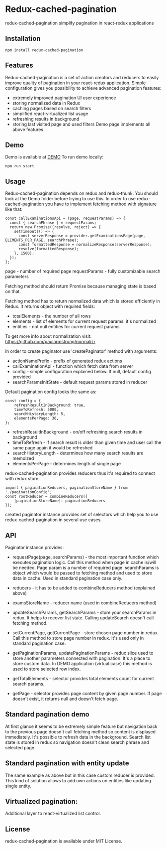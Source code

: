 # Redux-cached-pagination
redux-cached-pagination simplify pagination in react-redux applications
 
## Installation 

```
npm install redux-cached-pagination
```

## Features

Redux-cached-pagination is a set of action creators and reducers to easily improve quality of pagination in your react-redux application. 
Simple configuration gives you possibility to achieve advanced pagination features:  

* extremely improved pagination UI user experience 
* storing normalized data in Redux
* caching pages based on search filters
* simplified react-virtualized list usage
* refreshing results in background
* storing last visited page and used filters
Demo page implements all above features.

## Demo 
Demo is available at [DEMO](https://tranzystor.github.io/redux-cached-pagination/)
To run demo locally: 
```
npm run start
```

## Usage

Redux-cached-pagination depends on redux and redux-thunk. You should look at the Demo folder before trying to use this.
In order to use redux-cached-pagination you have to implement fetching method with signature like that:

```
const callExaminationsApi = (page, requestParams) => {
  const { searchPhrase } = requestParams;
  return new Promise((resolve, reject) => {
    setTimeout(() => {
      const serverResponse = provider.getExaminationsPage(page, ELEMENTS_PER_PAGE, searchPhrase);
      const formattedResponse = normalizeResponse(serverResponse);
      resolve(formattedResponse);
    }, 1500);
  });
};
```

page - number of required page
requestParams - fully customizable search parameters

Fetching method should return Promise because managing state is based on that.

Fetching method has to return normalized data which is stored efficiently in Redux. It returns object with required fields:
* totalElements - the number of all rows
* elements - list of elements for current request params. it's normalized 
* entities - not null entities for current request params

To get more info about normalization visit: https://github.com/paularmstrong/normalizr

In order to create paginator use 'createPaginator' method with arguments:
* actionNamePrefix - prefix of generated redux actions 
* callExaminationApi - function which fetch data from server 
* config - simple configuration explained below. If null, default config provided
* searchParamsInitState - default request params stored in reducer

Default pagination config looks the same as:
```
const config = {
    refreshResultInBackground: true,
    timeToRefresh: 5000,
    searchHistoryLength: 5,
    elementsPerPage: 30,
};
```

* refreshResultInBackground - on/off refreshing search results in background
* timeToRefresh - if search result is older than given time and user call the same page again it would be refreshed
* searchHistoryLength - determines how many search results are memoized
* elementsPerPage - determines length of single page

redux-cached-pagination provides reducers thus it's required to connect with redux store:

```
import { paginationReducers, paginationStoreName } from './paginationConfig';
const rootReducer = combineReducers({
    [paginationStoreName]: paginationReducers
}); 
```

created paginator instance provides set of selectors which help you to use redux-cached-pagination in several use cases.

## API

Paginator instance provides:
* requestPage(page, searchParams) - the most important function which executes pagination logic. Call this method when page in cache is/will be needed. 
Page param is a number of required page. searchParams is object which would be passed to fetching method and used to store data in cache. Used in standard 
pagination case only.
* reducers - it has to be added to combineReducers method (explained above)
* examsStoreName - reducer name (used in combineReducers method)
* updateSearchParams, getSearchParams - store your searchParams in redux. It helps to recover list state. Calling updateSearch doesn't call fetching method. 

* setCurrentPage, getCurrentPage - store chosen page number in redux. Call this method to store page number in redux. It's used only in standard pagination case.

* getPaginationParams, updatePaginationParams - redux slice used to store another parameters connected with pagination. It's a place to store custom data. In DEMO application (virtual case) this method is used to store selected row index.

* getTotalElements - selector provides total elements count for current search params.
* getPage - selector provides page content by given page number. If page doesn't exist, it returns null and doesn't fetch page.


## Standard pagination demo

At first glance it seems to be extremely simple feature but navigation back to the previous page doesn't call fetching method so content is displayed immediately.
It's possible to refresh data in the background. Search list state is stored in redux so navigation doesn't clean search phrase and selected page.

## Standard pagination with entity update

The same example as above but in this case custom reducer is provided. This kind of solution allows to add own actions on entities like updating single entity.  

## Virtualized pagination:

Additional layer to react-virtualized list control. 

## License 

redux-cached-pagination is available under MIT License.
